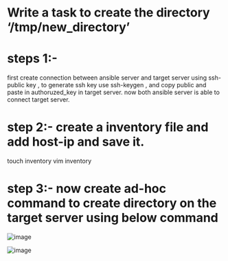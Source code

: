 # Write a task to create the directory ‘/tmp/new_directory’ 

# steps 1:-

first create connection between ansible server and target server using ssh-public key , to generate ssh key use ssh-keygen , and copy  public and paste in authoruzed_key in target server.
now both ansible server is able to connect target server.
    
 # step 2:-  create a inventory file and add host-ip and save it.
 
   touch inventory
   vim inventory

   # step 3:- now create ad-hoc command to create directory on the target server using below command
   
   ![image](https://github.com/Manoj123-github/Ansible/assets/76830665/fe13a9ce-474f-4b01-910b-e2f539f33145)


![image](https://github.com/Manoj123-github/Ansible/assets/76830665/e05bc5e3-c7ca-411f-9cc7-d86dc3a5160f)
